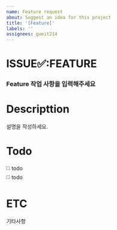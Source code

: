 ```yaml
---
name: Feature request
about: Suggest an idea for this project
title: '[Feature]'
labels: ''
assignees: gueit214
---
```


# ISSUE✅:FEATURE

### Feature 작업 사항을 입력해주세요

# Descripttion

설명을 작성하세요.

# Todo

◻️ todo  
◻️ todo

# ETC

기타사항
